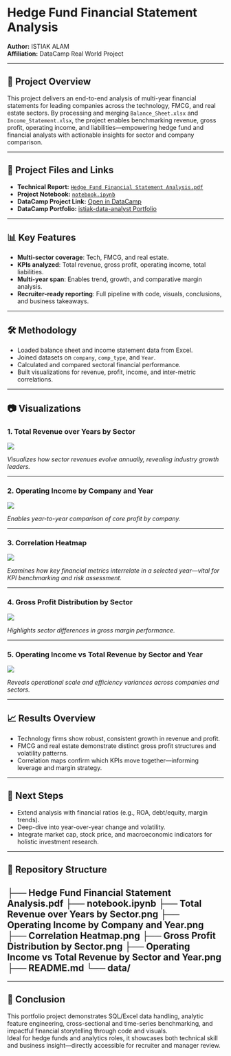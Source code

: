 # Hedge Fund Financial Statement Analysis

**Author:** ISTIAK ALAM  
**Affiliation:** DataCamp Real World Project  

---

## 📌 Project Overview

This project delivers an end-to-end analysis of multi-year financial statements for leading companies across the technology, FMCG, and real estate sectors. By processing and merging `Balance_Sheet.xlsx` and `Income_Statement.xlsx`, the project enables benchmarking revenue, gross profit, operating income, and liabilities—empowering hedge fund and financial analysts with actionable insights for sector and company comparison.

---

## 📄 Project Files and Links

- **Technical Report:** [`Hedge Fund Financial Statement Analysis.pdf`](Hedge%20Fund%20Financial%20Statement%20Analysis.pdf)
- **Project Notebook:** [`notebook.ipynb`](notebook.ipynb)
- **DataCamp Project Link:** [Open in DataCamp](https://www.datacamp.com/datalab/w/ab385912-52b6-4715-ba22-c33c57b89478/edit)
- **DataCamp Portfolio:** [istiak-data-analyst Portfolio](https://www.datacamp.com/portfolio/istiak-data-analyst)

---

## 📊 Key Features

- **Multi-sector coverage**: Tech, FMCG, and real estate.
- **KPIs analyzed**: Total revenue, gross profit, operating income, total liabilities.
- **Multi-year span**: Enables trend, growth, and comparative margin analysis.
- **Recruiter-ready reporting**: Full pipeline with code, visuals, conclusions, and business takeaways.

---

## 🛠 Methodology

- Loaded balance sheet and income statement data from Excel.
- Joined datasets on `company`, `comp_type`, and `Year`.
- Calculated and compared sectoral financial performance.
- Built visualizations for revenue, profit, income, and inter-metric correlations.

---

## 📷 Visualizations

### 1. Total Revenue over Years by Sector

![](Total%20Revenue%20over%20Years%20by%20Sector.png)

*Visualizes how sector revenues evolve annually, revealing industry growth leaders.*

---

### 2. Operating Income by Company and Year

![](Operating%20Income%20by%20Company%20and%20Year.png)

*Enables year-to-year comparison of core profit by company.*

---

### 3. Correlation Heatmap

![](Correlation%20Heatmap.png)

*Examines how key financial metrics interrelate in a selected year—vital for KPI benchmarking and risk assessment.*

---

### 4. Gross Profit Distribution by Sector

![](Gross%20Profit%20Distribution%20by%20Sector.png)

*Highlights sector differences in gross margin performance.*

---

### 5. Operating Income vs Total Revenue by Sector and Year

![](Operating%20Income%20vs%20Total%20Revenue%20by%20Sector%20and%20Year.png)

*Reveals operational scale and efficiency variances across companies and sectors.*

---

## 📈 Results Overview

- Technology firms show robust, consistent growth in revenue and profit.
- FMCG and real estate demonstrate distinct gross profit structures and volatility patterns.
- Correlation maps confirm which KPIs move together—informing leverage and margin strategy.

---

## 🚀 Next Steps

- Extend analysis with financial ratios (e.g., ROA, debt/equity, margin trends).
- Deep-dive into year-over-year change and volatility.
- Integrate market cap, stock price, and macroeconomic indicators for holistic investment research.

---

## 📂 Repository Structure

├── Hedge Fund Financial Statement Analysis.pdf
├── notebook.ipynb
├── Total Revenue over Years by Sector.png
├── Operating Income by Company and Year.png
├── Correlation Heatmap.png
├── Gross Profit Distribution by Sector.png
├── Operating Income vs Total Revenue by Sector and Year.png
├── README.md
└── data/
----

---

## 📝 Conclusion

This portfolio project demonstrates SQL/Excel data handling, analytic feature engineering, cross-sectional and time-series benchmarking, and impactful financial storytelling through code and visuals.  
Ideal for hedge funds and analytics roles, it showcases both technical skill and business insight—directly accessible for recruiter and manager review.
